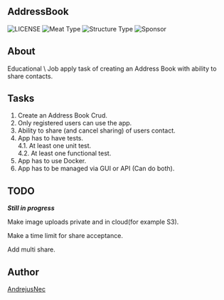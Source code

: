 ## AddressBook
![LICENSE](https://img.shields.io/badge/license-MIT-blue.svg?style=flat-square)
![Meat Type](https://img.shields.io/badge/Summer-Ending-yellow)
![Structure Type](https://img.shields.io/badge/Love-Symfony-green)
![Sponsor](https://img.shields.io/badge/Sponsor-BA-orange)

## About
Educational \ Job apply task of creating an Address Book with 
ability to share contacts.




## Tasks
1. Create an Address Book Crud.
2. Only registered users can use the app.
3. Ability to share (and cancel sharing) of users contact.
4. App has to have tests.  
4.1. At least one unit test.  
4.2. At least one functional test.
5. App has to use Docker.
6. App has to be managed via GUI or API (Can do both).

## TODO
***Still in progress***

Make image uploads private and in cloud(for example S3).

Make a time limit for share acceptance.

Add multi share.
## Author
[AndrejusNec](https://github.com/andrejusnec)
